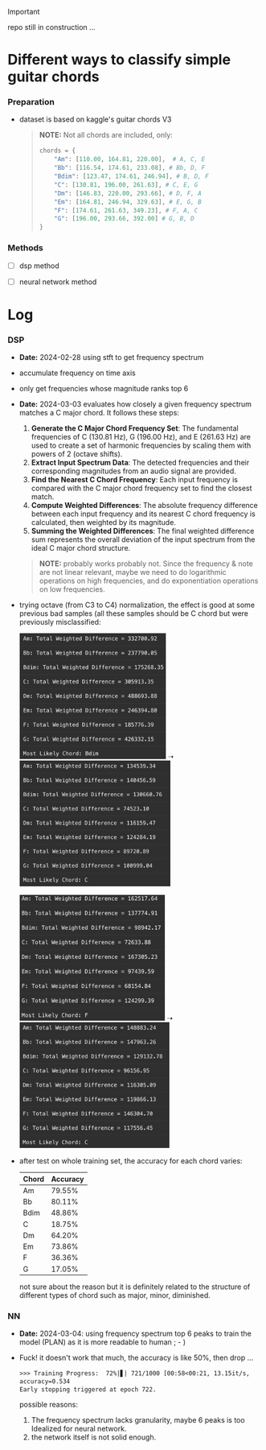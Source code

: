 > [!IMPORTANT]
> repo still in construction ...

# Different ways to classify simple guitar chords



### Preparation

- dataset is based on kaggle's guitar chords V3

  > **NOTE:**
  > Not all chords are included, only:
  >
  > ```python
  > chords = {
  >     "Am": [110.00, 164.81, 220.00],  # A, C, E
  >     "Bb": [116.54, 174.61, 233.08], # Bb, D, F
  >     "Bdim": [123.47, 174.61, 246.94], # B, D, F
  >     "C": [130.81, 196.00, 261.63], # C, E, G
  >     "Dm": [146.83, 220.00, 293.66], # D, F, A
  >     "Em": [164.81, 246.94, 329.63], # E, G, B
  >     "F": [174.61, 261.63, 349.23], # F, A, C
  >     "G": [196.00, 293.66, 392.00] # G, B, D
  > }
  > ```

### Methods

- [ ] dsp method
- [ ] neural network method






# Log



### DSP

- **Date:** 2024-02-28 using stft to get frequency spectrum

- accumulate frequency on time axis

- only get frequencies whose magnitude ranks top 6

- **Date:** 2024-03-03 evaluates how closely a given frequency spectrum matches a C major chord. It follows these steps:

  1. **Generate the C Major Chord Frequency Set**: The fundamental frequencies of C (130.81 Hz), G (196.00 Hz), and E (261.63 Hz) are used to create a set of harmonic frequencies by scaling them with powers of 2 (octave shifts).
  2. **Extract Input Spectrum Data**: The detected frequencies and their corresponding magnitudes from an audio signal are provided.
  3. **Find the Nearest C Chord Frequency**: Each input frequency is compared with the C major chord frequency set to find the closest match.
  4. **Compute Weighted Differences**: The absolute frequency difference between each input frequency and its nearest C chord frequency is calculated, then weighted by its magnitude.
  5. **Summing the Weighted Differences**: The final weighted difference sum represents the overall deviation of the input spectrum from the ideal C major chord structure.

  > **NOTE:** probably works probably not. Since the frequency & note are not linear relevant, maybe we need to do logarithmic operations on high frequencies, and do exponentiation operations on low frequencies.

- trying octave (from C3 to C4) normalization, the effect is good at some previous bad samples (all these samples should be C chord but were previously misclassified:

  <img src="./README.assets/1.png" alt="1" height="250" /> ➝ <img src="./README.assets/2.png" alt="2" height="250" />

  <img src="./README.assets/3.png" alt="1" height="250" /> ➝ <img src="./README.assets/4.png" alt="2" height="250" />

- after test on whole training set, the accuracy for each chord varies:

  | Chord | Accuracy |
  | ----- | -------- |
  | Am    | 79.55%   |
  | Bb    | 80.11%   |
  | Bdim  | 48.86%   |
  | C     | 18.75%   |
  | Dm    | 64.20%   |
  | Em    | 73.86%   |
  | F     | 36.36%   |
  | G     | 17.05%   |

	not sure about the reason but it is definitely related to the structure of different types of chord such as major, minor, diminished.

### NN

- **Date:** 2024-03-04: using frequency spectrum top 6 peaks to train the model (PLAN) as it is more readable to human ; - )

- Fuck! it doesn't work that much, the accuracy is like 50%, then drop ...

  ```shell
  >>> Training Progress:  72%|▋| 721/1000 [00:58<00:21, 13.15it/s, accuracy=0.534
  Early stopping triggered at epoch 722.
  ```

  possible reasons:

  1. The frequency spectrum lacks granularity, maybe 6 peaks is too Idealized for neural network.
  2. the network itself is not solid enough.

